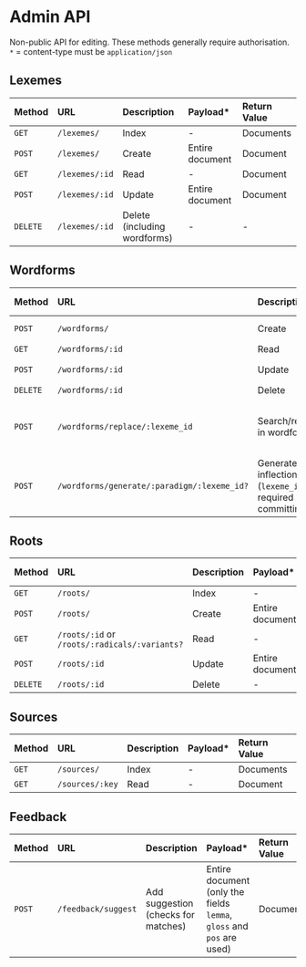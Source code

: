 # Admin API

Non-public API for editing. These methods generally require authorisation.  
`*` = content-type must be `application/json`

## Lexemes

| Method   | URL            | Description                  | Payload*        | Return Value |
|:---------|:---------------|:-----------------------------|:----------------|:-------------|
| `GET`    | `/lexemes/`    | Index                        | -               | Documents    |
| `POST`   | `/lexemes/`    | Create                       | Entire document | Document     |
| `GET`    | `/lexemes/:id` | Read                         | -               | Document     |
| `POST`   | `/lexemes/:id` | Update                       | Entire document | Document     |
| `DELETE` | `/lexemes/:id` | Delete (including wordforms) | -               | -            |


## Wordforms

| Method   | URL                                         | Description                                                    | Payload*                                                   | Return Value        |
|:---------|:--------------------------------------------|:---------------------------------------------------------------|:-----------------------------------------------------------|:--------------------|
| `POST`   | `/wordforms/`                               | Create                                                         | Entire document                                            | Document            |
| `GET`    | `/wordforms/:id`                            | Read                                                           | -                                                          | Document            |
| `POST`   | `/wordforms/:id`                            | Update                                                         | Entire document                                            | Document            |
| `DELETE` | `/wordforms/:id`                            | Delete                                                         | -                                                          | -                   |
| `POST`   | `/wordforms/replace/:lexeme_id`             | Search/replace in wordforms                                    | `{search: (string), replace: (string), commit: (boolean)}` | Affected documents  |
| `POST`   | `/wordforms/generate/:paradigm/:lexeme_id?` | Generate inflections (`lexeme_id` is required when committing) | `{lemma: (string), commit: (boolean)}`                     | Generated documents |

## Roots

| Method   | URL                                           | Description | Payload*        | Return Value |
|:---------|:----------------------------------------------|:------------|:----------------|:-------------|
| `GET`    | `/roots/`                                     | Index       | -               | Documents    |
| `POST`   | `/roots/`                                     | Create      | Entire document | Document     |
| `GET`    | `/roots/:id` or `/roots/:radicals/:variants?` | Read        | -               | Document     |
| `POST`   | `/roots/:id`                                  | Update      | Entire document | Document     |
| `DELETE` | `/roots/:id`                                  | Delete      | -               | -            |

## Sources

| Method | URL             | Description | Payload* | Return Value |
|:-------|:----------------|:------------|:---------|:-------------|
| `GET`  | `/sources/`     | Index       | -        | Documents    |
| `GET`  | `/sources/:key` | Read        | -        | Document     |

## Feedback

| Method | URL                 | Description                         | Payload*                                                              | Return Value |
|:-------|:--------------------|:------------------------------------|:----------------------------------------------------------------------|:-------------|
| `POST` | `/feedback/suggest` | Add suggestion (checks for matches) | Entire document (only the fields `lemma`, `gloss` and `pos` are used) | Document     |
